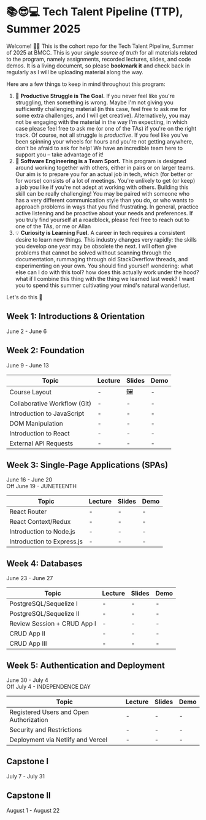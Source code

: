 # 📚😎💻 **Tech Talent Pipeline (TTP), Summer 2025**

Welcome! 👋🏻 This is the cohort repo for the Tech Talent Pipeline, Summer of 2025 at BMCC. This is your _single source of truth_ for all
materials related to the program, namely assignments, recorded lectures, slides, and code demos. It is a living document, so please
**bookmark it** and check back in regularly as I will be uploading material along the way.

Here are a few things to keep in mind throughout this program:

1. 🎯 **Productive Struggle is The Goal.** If you never feel like you're struggling, then something is wrong. Maybe I'm not giving you sufficiently challenging material (in this case, feel free to ask me for some extra challenges, and I will get creative). Alternatively, you may not be engaging with the material in the way I'm expecting, in which case please feel free to ask me (or one of the TAs) if you're on the right track. Of course, not all struggle is _productive_. If you feel like you've been spinning your wheels for hours and you're not getting anywhere, don't be afraid to ask for help! We have an incredible team here to support you – take advantage of it!
2. 🤝 **Software Engineering is a Team Sport.** This program is designed around working together with others, either in pairs or on larger teams. Our aim is to prepare you for an actual job in tech, which (for better or for worse) consists of a lot of meetings. You're unlikely to get (or keep) a job you like if you're not adept at working with others. Building this skill can be really challenging! You may be paired with someone who has a very different communication style than you do, or who wants to approach problems in ways that you find frustrating. In general, practice active listening and be proactive about your needs and preferences. If you truly find yourself at a roadblock, please feel free to reach out to one of the TAs, or me or Allan
3. 💡 **Curiosity is Learning Fuel.** A career in tech requires a consistent desire to learn new things. This industry changes very rapidly: the skills you develop one year may be obsolete the next. I will often give problems that cannot be solved without scanning through the documentation, rummaging through old StackOverflow threads, and experimenting on your own. You should find yourself wondering: what else can I do with this tool? how does this actually work under the hood? what if I combine this thing with the thing we learned last week? I want you to spend this summer cultivating your mind's natural wanderlust.

Let's do this 🚀

## Week 1: Introductions & Orientation

June 2 - June 6

## Week 2: Foundation

June 9 - June 13

| Topic                        | Lecture | Slides                     | Demo |
| ---------------------------- | ------- | -------------------------- | ---- |
| Course Layout                | -       | [🖼️][course-layout-slides] | -    |
| Collaborative Workflow (Git) | -       | -                          | -    |
| Introduction to JavaScript   | -       | -                          | -    |
| DOM Manipulation             | -       | -                          | -    |
| Introduction to React        | -       | -                          | -    |
| External API Requests        | -       | -                          | -    |

[//]: # " Paste in table above >> [📺][collab-lec] "
[collab-lec]: #link-to-lecture
[course-layout-slides]: ./slides/00%20-%20Introductions%20and%20Course%20Layout.pdf
[//]: # " Paste in table above >> [🖼️][collab-lec-slides] "
[collab-lec-slides]: #link-to-slide-deck-here

## Week 3: Single-Page Applications (SPAs)

June 16 - June 20
</br>
Off June 19 - JUNETEENTH

| Topic                      | Lecture | Slides | Demo |
| -------------------------- | ------- | ------ | ---- |
| React Router               | -       | -      | -    |
| React Context/Redux        | -       | -      | -    |
| Introduction to Node.js    | -       | -      | -    |
| Introduction to Express.js | -       | -      | -    |

## Week 4: Databases

June 23 - June 27

| Topic                       | Lecture | Slides | Demo |
| --------------------------- | ------- | ------ | ---- |
| PostgreSQL/Sequelize I      | -       | -      | -    |
| PostgreSQL/Sequelize II     | -       | -      | -    |
| Review Session + CRUD App I | -       | -      | -    |
| CRUD App II                 | -       | -      | -    |
| CRUD App III                | -       | -      | -    |

## Week 5: Authentication and Deployment

June 30 - July 4
</br>
Off July 4 - INDEPENDENCE DAY

| Topic                                   | Lecture | Slides | Demo |
| --------------------------------------- | ------- | ------ | ---- |
| Registered Users and Open Authorization | -       | -      | -    |
| Security and Restrictions               | -       | -      | -    |
| Deployment via Netlify and Vercel       | -       | -      | -    |

## Capstone I

July 7 - July 31

## Capstone II

August 1 - August 22
